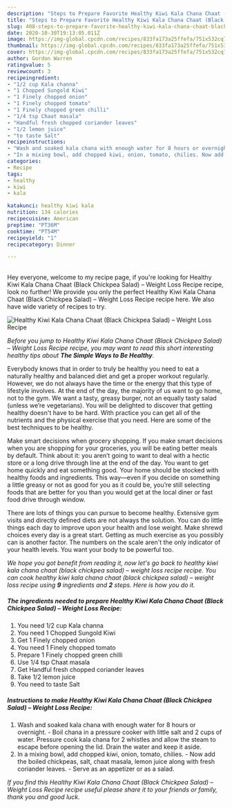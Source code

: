 ```yaml
---
description: "Steps to Prepare Favorite Healthy Kiwi Kala Chana Chaat (Black Chickpea Salad) – Weight Loss Recipe"
title: "Steps to Prepare Favorite Healthy Kiwi Kala Chana Chaat (Black Chickpea Salad) – Weight Loss Recipe"
slug: 408-steps-to-prepare-favorite-healthy-kiwi-kala-chana-chaat-black-chickpea-salad-weight-loss-recipe
date: 2020-10-30T19:13:05.011Z
image: https://img-global.cpcdn.com/recipes/833fa173a25ffefa/751x532cq70/healthy-kiwi-kala-chana-chaat-black-chickpea-salad-weight-loss-recipe-recipe-main-photo.jpg
thumbnail: https://img-global.cpcdn.com/recipes/833fa173a25ffefa/751x532cq70/healthy-kiwi-kala-chana-chaat-black-chickpea-salad-weight-loss-recipe-recipe-main-photo.jpg
cover: https://img-global.cpcdn.com/recipes/833fa173a25ffefa/751x532cq70/healthy-kiwi-kala-chana-chaat-black-chickpea-salad-weight-loss-recipe-recipe-main-photo.jpg
author: Gordon Warren
ratingvalue: 5
reviewcount: 3
recipeingredient:
- "1/2 cup Kala channa"
- "1 Chopped Sungold Kiwi"
- "1 Finely chopped onion"
- "1 Finely chopped tomato"
- "1 Finely chopped green chilli"
- "1/4 tsp Chaat masala"
- "Handful fresh chopped coriander leaves"
- "1/2 lemon juice"
- "to taste Salt"
recipeinstructions:
- "Wash and soaked kala chana with enough water for 8 hours or overnight. Boil chana in a pressure cooker with little salt and 2 cups of water. Pressure cook kala chana for 2 whistles and allow the steam to escape before opening the lid. Drain the water and keep it aside."
- "In a mixing bowl, add chopped kiwi, onion, tomato, chilies. Now add the boiled chickpeas, salt, chaat masala, lemon juice along with fresh coriander leaves. Serve as an appetizer or as a salad."
categories:
- Recipe
tags:
- healthy
- kiwi
- kala

katakunci: healthy kiwi kala 
nutrition: 134 calories
recipecuisine: American
preptime: "PT36M"
cooktime: "PT54M"
recipeyield: "1"
recipecategory: Dinner

---
```

<br>
Hey everyone, welcome to my recipe page, if you're looking for Healthy Kiwi Kala Chana Chaat (Black Chickpea Salad) – Weight Loss Recipe recipe, look no further! We provide you only the perfect Healthy Kiwi Kala Chana Chaat (Black Chickpea Salad) – Weight Loss Recipe recipe here. We also have wide variety of recipes to try.
<br>


![Healthy Kiwi Kala Chana Chaat (Black Chickpea Salad) – Weight Loss Recipe](https://img-global.cpcdn.com/recipes/833fa173a25ffefa/751x532cq70/healthy-kiwi-kala-chana-chaat-black-chickpea-salad-weight-loss-recipe-recipe-main-photo.jpg)

<i>Before you jump to Healthy Kiwi Kala Chana Chaat (Black Chickpea Salad) – Weight Loss Recipe recipe, you may want to read this short interesting healthy tips about <strong>The Simple Ways to Be Healthy</strong>.</i>

Everybody knows that in order to truly be healthy you need to eat a naturally healthy and balanced diet and get a proper workout regularly. However, we do not always have the time or the energy that this type of lifestyle involves. At the end of the day, the majority of us want to go home, not to the gym. We want a tasty, greasy burger, not an equally tasty salad (unless we’re vegetarians). You will be delighted to discover that getting healthy doesn't have to be hard. With practice you can get all of the nutrients and the physical exercise that you need. Here are some of the best techniques to be healthy.

Make smart decisions when grocery shopping. If you make smart decisions when you are shopping for your groceries, you will be eating better meals by default. Think about it: you aren’t going to want to deal with a hectic store or a long drive through line at the end of the day. You want to get home quickly and eat something good. Your home should be stocked with healthy foods and ingredients. This way—even if you decide on something a little greasy or not as good for you as it could be, you’re still selecting foods that are better for you than you would get at the local diner or fast food drive through window.

There are lots of things you can pursue to become healthy. Extensive gym visits and directly defined diets are not always the solution. You can do little things each day to improve upon your health and lose weight. Make shrewd choices every day is a great start. Getting as much exercise as you possibly can is another factor. The numbers on the scale aren't the only indicator of your health levels. You want your body to be powerful too. 


<i>We hope you got benefit from reading it, now let's go back to healthy kiwi kala chana chaat (black chickpea salad) – weight loss recipe recipe. You can cook healthy kiwi kala chana chaat (black chickpea salad) – weight loss recipe using <strong>9</strong> ingredients and <strong>2</strong> steps. Here is how you do it.
</i>

##### The ingredients needed to prepare Healthy Kiwi Kala Chana Chaat (Black Chickpea Salad) – Weight Loss Recipe:

1. You need 1/2 cup Kala channa
1. You need 1 Chopped Sungold Kiwi
1. Get 1 Finely chopped onion
1. You need 1 Finely chopped tomato
1. Prepare 1 Finely chopped green chilli
1. Use 1/4 tsp Chaat masala
1. Get Handful fresh chopped coriander leaves
1. Take 1/2 lemon juice
1. You need to taste Salt


##### Instructions to make Healthy Kiwi Kala Chana Chaat (Black Chickpea Salad) – Weight Loss Recipe:

1. Wash and soaked kala chana with enough water for 8 hours or overnight. - Boil chana in a pressure cooker with little salt and 2 cups of water. Pressure cook kala chana for 2 whistles and allow the steam to escape before opening the lid. Drain the water and keep it aside.
1. In a mixing bowl, add chopped kiwi, onion, tomato, chilies. - Now add the boiled chickpeas, salt, chaat masala, lemon juice along with fresh coriander leaves. - Serve as an appetizer or as a salad.


<i>If you find this Healthy Kiwi Kala Chana Chaat (Black Chickpea Salad) – Weight Loss Recipe recipe useful please share it to your friends or family, thank you and good luck.</i>
